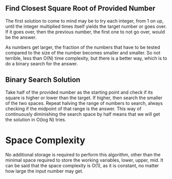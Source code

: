 ## Find Closest Square Root of Provided Number

The first solution to come to mind may be to try each integer, from 1 on up,
until the integer multiplied times itself yields the target number or goes over.
If it goes over, then the previous number, the first one to not go over,
would be the answer.

As numbers get larger, the fraction of the numbers that have to be tested compared
to the size of the number becomes smaller and smaller. So not terrible, less than O(N) 
time complexity, but there is a better way, which is to do a binary search for the answer.

## Binary Search Solution

Take half of the provided number as the starting point and check if its square
is higher or lower than the target. If higher, then search the smaller of the
two spaces. Repeat halving the range of numbers to search, always checking
if the midpoint of that range is the answer. This way of continuously diminishing
the search space by half means that we will get the solution in O(log N) tries.


# Space Complexity

No additional storage is required to perform this algorithm, other than 
the minimal space required to store the working variables, lower, upper, mid.
It can be said that the space complexity is O(1), as it is constant, no
matter how large the input number may get. 